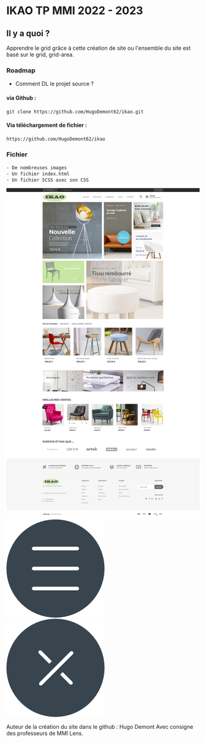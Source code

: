 # IKAO TP MMI 2022 - 2023


## Il y a quoi ?
Apprendre le grid grâce à cette création de site ou l'ensemble du site est basé sur le grid, grid-area. 


### Roadmap 

- Comment DL le projet source ? 

#### via Github :

    git clone https://github.com/HugoDemont62/ikao.git

#### Via téléchargement de fichier : 
    https://github.com/HugoDemont62/ikao

### Fichier 
    - De nombreuses images 
    - Un fichier index.html
    - Un fichier SCSS avec son CSS

![](img/01_home.png)
![](img/menu.png)
![](img/close.png)

Auteur de la création du site dans le github : Hugo Demont
Avec consigne des professeurs de MMI Lens.